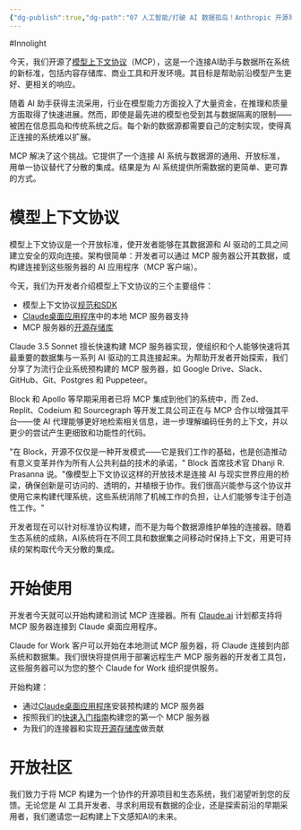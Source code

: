 ```yaml
---
{"dg-publish":true,"dg-path":"07 人工智能/打破 AI 数据孤岛！Anthropic 开源革命性模型上下文协议 MCP.md","permalink":"/07 人工智能/打破 AI 数据孤岛！Anthropic 开源革命性模型上下文协议 MCP/","created":"2025-09-24T15:13:18.153+08:00","updated":"2025-09-24T15:16:07.884+08:00"}
---
```


#Innolight

今天，我们开源了[模型上下文协议](https://modelcontextprotocol.io/)（MCP），这是一个连接AI助手与数据所在系统的新标准，包括内容存储库、商业工具和开发环境。其目标是帮助前沿模型产生更好、更相关的响应。

随着 AI 助手获得主流采用，行业在模型能力方面投入了大量资金，在推理和质量方面取得了快速进展。然而，即使是最先进的模型也受到其与数据隔离的限制——被困在信息孤岛和传统系统之后。每个新的数据源都需要自己的定制实现，使得真正连接的系统难以扩展。

MCP 解决了这个挑战。它提供了一个连接 AI 系统与数据源的通用、开放标准，用单一协议替代了分散的集成。结果是为 AI 系统提供所需数据的更简单、更可靠的方式。

# 模型上下文协议

模型上下文协议是一个开放标准，使开发者能够在其数据源和 AI 驱动的工具之间建立安全的双向连接。架构很简单：开发者可以通过 MCP 服务器公开其数据，或构建连接到这些服务器的 AI 应用程序（MCP 客户端）。

今天，我们为开发者介绍模型上下文协议的三个主要组件：

- 模型上下文协议[规范和SDK](https://github.com/modelcontextprotocol)
- [Claude桌面应用程序](https://claude.ai/redirect/website.v1.a006e4c8-571d-4958-b034-febb17fe07b5/download)中的本地 MCP 服务器支持
- MCP 服务器的[开源存储库](https://github.com/modelcontextprotocol/servers)

Claude 3.5 Sonnet 擅长快速构建 MCP 服务器实现，使组织和个人能够快速将其最重要的数据集与一系列 AI 驱动的工具连接起来。为帮助开发者开始探索，我们分享了为流行企业系统预构建的 MCP 服务器，如 Google Drive、Slack、GitHub、Git、Postgres 和 Puppeteer。

Block 和 Apollo 等早期采用者已将 MCP 集成到他们的系统中，而 Zed、Replit、Codeium 和 Sourcegraph 等开发工具公司正在与 MCP 合作以增强其平台——使 AI 代理能够更好地检索相关信息，进一步理解编码任务的上下文，并以更少的尝试产生更细致和功能性的代码。

"在 Block，开源不仅仅是一种开发模式——它是我们工作的基础，也是创造推动有意义变革并作为所有人公共利益的技术的承诺，" Block 首席技术官 Dhanji R. Prasanna 说。"像模型上下文协议这样的开放技术是连接 AI 与现实世界应用的桥梁，确保创新是可访问的、透明的，并植根于协作。我们很高兴能参与这个协议并使用它来构建代理系统，这些系统消除了机械工作的负担，让人们能够专注于创造性工作。"

开发者现在可以针对标准协议构建，而不是为每个数据源维护单独的连接器。随着生态系统的成熟，AI系统将在不同工具和数据集之间移动时保持上下文，用更可持续的架构取代今天分散的集成。

# 开始使用

开发者今天就可以开始构建和测试 MCP 连接器。所有 [Claude.ai](http://claude.ai/redirect/website.v1.a006e4c8-571d-4958-b034-febb17fe07b5) 计划都支持将 MCP 服务器连接到 Claude 桌面应用程序。

Claude for Work 客户可以开始在本地测试 MCP 服务器，将 Claude 连接到内部系统和数据集。我们很快将提供用于部署远程生产 MCP 服务器的开发者工具包，这些服务器可以为您的整个 Claude for Work 组织提供服务。

开始构建：

- 通过[Claude桌面应用程序](https://claude.ai/redirect/website.v1.a006e4c8-571d-4958-b034-febb17fe07b5/download)安装预构建的 MCP 服务器
- 按照我们的[快速入门指南](https://modelcontextprotocol.io/quickstart)构建您的第一个 MCP 服务器
- 为我们的连接器和实现[开源存储库](https://github.com/modelcontextprotocol)做贡献

# 开放社区

我们致力于将 MCP 构建为一个协作的开源项目和生态系统，我们渴望听到您的反馈。无论您是 AI 工具开发者、寻求利用现有数据的企业，还是探索前沿的早期采用者，我们邀请您一起构建上下文感知AI的未来。